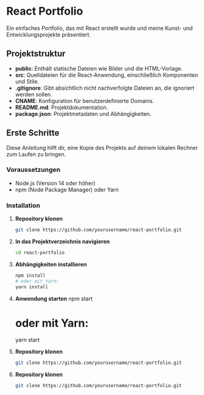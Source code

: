 # React Portfolio

Ein einfaches Portfolio, das mit React erstellt wurde und meine Kunst- und Entwicklungsprojekte präsentiert.

## Projektstruktur

- **public**: Enthält statische Dateien wie Bilder und die HTML-Vorlage.
- **src**: Quelldateien für die React-Anwendung, einschließlich Komponenten und Stile.
- **.gitignore**: Gibt absichtlich nicht nachverfolgte Dateien an, die ignoriert werden sollen.
- **CNAME**: Konfiguration für benutzerdefinierte Domains.
- **README.md**: Projektdokumentation.
- **package.json**: Projektmetadaten und Abhängigkeiten.

## Erste Schritte

Diese Anleitung hilft dir, eine Kopie des Projekts auf deinem lokalen Rechner zum Laufen zu bringen.

### Voraussetzungen

- Node.js (Version 14 oder höher)
- npm (Node Package Manager) oder Yarn

### Installation

1. **Repository klonen**
   ```bash
   git clone https://github.com/yourusername/react-portfolio.git

2. **In das Projektverzeichnis navigieren**
   ```bash
   cd react-portfolio

3. **Abhängigkeiten installieren**
   ```bash
   npm install
   # oder mit Yarn:
   yarn install


1. **Anwendung starten**
   npm start
   # oder mit Yarn:
   yarn start

1. **Repository klonen**
   ```bash
   git clone https://github.com/yourusername/react-portfolio.git

1. **Repository klonen**
   ```bash
   git clone https://github.com/yourusername/react-portfolio.git
